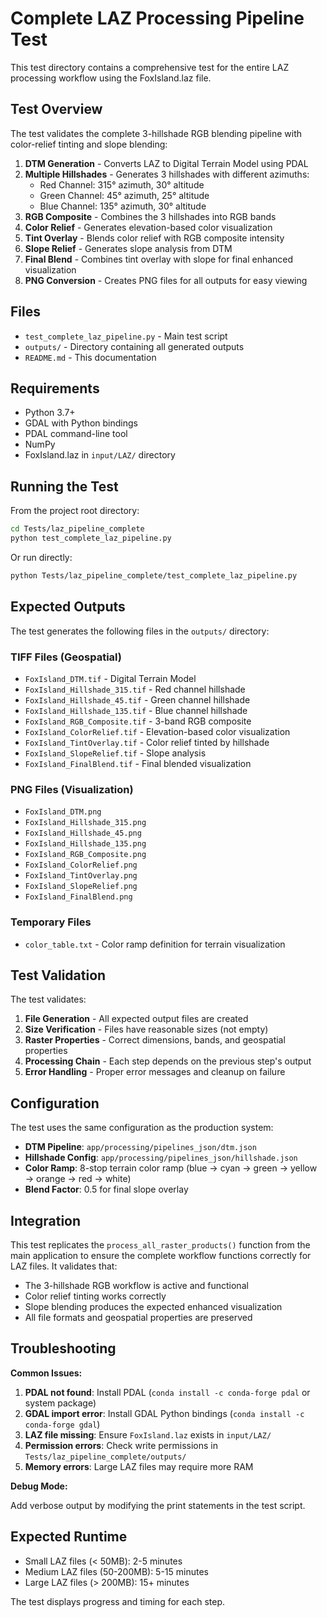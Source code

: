 # Complete LAZ Processing Pipeline Test

This test directory contains a comprehensive test for the entire LAZ processing workflow using the FoxIsland.laz file.

## Test Overview

The test validates the complete 3-hillshade RGB blending pipeline with color-relief tinting and slope blending:

1. **DTM Generation** - Converts LAZ to Digital Terrain Model using PDAL
2. **Multiple Hillshades** - Generates 3 hillshades with different azimuths:
   - Red Channel: 315° azimuth, 30° altitude  
   - Green Channel: 45° azimuth, 25° altitude
   - Blue Channel: 135° azimuth, 30° altitude
3. **RGB Composite** - Combines the 3 hillshades into RGB bands
4. **Color Relief** - Generates elevation-based color visualization
5. **Tint Overlay** - Blends color relief with RGB composite intensity
6. **Slope Relief** - Generates slope analysis from DTM
7. **Final Blend** - Combines tint overlay with slope for final enhanced visualization
8. **PNG Conversion** - Creates PNG files for all outputs for easy viewing

## Files

- `test_complete_laz_pipeline.py` - Main test script
- `outputs/` - Directory containing all generated outputs
- `README.md` - This documentation

## Requirements

- Python 3.7+
- GDAL with Python bindings
- PDAL command-line tool
- NumPy
- FoxIsland.laz in `input/LAZ/` directory

## Running the Test

From the project root directory:

```bash
cd Tests/laz_pipeline_complete
python test_complete_laz_pipeline.py
```

Or run directly:

```bash
python Tests/laz_pipeline_complete/test_complete_laz_pipeline.py
```

## Expected Outputs

The test generates the following files in the `outputs/` directory:

### TIFF Files (Geospatial)
- `FoxIsland_DTM.tif` - Digital Terrain Model
- `FoxIsland_Hillshade_315.tif` - Red channel hillshade
- `FoxIsland_Hillshade_45.tif` - Green channel hillshade  
- `FoxIsland_Hillshade_135.tif` - Blue channel hillshade
- `FoxIsland_RGB_Composite.tif` - 3-band RGB composite
- `FoxIsland_ColorRelief.tif` - Elevation-based color visualization
- `FoxIsland_TintOverlay.tif` - Color relief tinted by hillshade
- `FoxIsland_SlopeRelief.tif` - Slope analysis
- `FoxIsland_FinalBlend.tif` - Final blended visualization

### PNG Files (Visualization)
- `FoxIsland_DTM.png`
- `FoxIsland_Hillshade_315.png`
- `FoxIsland_Hillshade_45.png`
- `FoxIsland_Hillshade_135.png`
- `FoxIsland_RGB_Composite.png`
- `FoxIsland_ColorRelief.png`
- `FoxIsland_TintOverlay.png`
- `FoxIsland_SlopeRelief.png`
- `FoxIsland_FinalBlend.png`

### Temporary Files
- `color_table.txt` - Color ramp definition for terrain visualization

## Test Validation

The test validates:

1. **File Generation** - All expected output files are created
2. **Size Verification** - Files have reasonable sizes (not empty)
3. **Raster Properties** - Correct dimensions, bands, and geospatial properties
4. **Processing Chain** - Each step depends on the previous step's output
5. **Error Handling** - Proper error messages and cleanup on failure

## Configuration

The test uses the same configuration as the production system:

- **DTM Pipeline**: `app/processing/pipelines_json/dtm.json`
- **Hillshade Config**: `app/processing/pipelines_json/hillshade.json`
- **Color Ramp**: 8-stop terrain color ramp (blue → cyan → green → yellow → orange → red → white)
- **Blend Factor**: 0.5 for final slope overlay

## Integration

This test replicates the `process_all_raster_products()` function from the main application to ensure the complete workflow functions correctly for LAZ files. It validates that:

- The 3-hillshade RGB workflow is active and functional
- Color relief tinting works correctly
- Slope blending produces the expected enhanced visualization
- All file formats and geospatial properties are preserved

## Troubleshooting

**Common Issues:**

1. **PDAL not found**: Install PDAL (`conda install -c conda-forge pdal` or system package)
2. **GDAL import error**: Install GDAL Python bindings (`conda install -c conda-forge gdal`)
3. **LAZ file missing**: Ensure `FoxIsland.laz` exists in `input/LAZ/`
4. **Permission errors**: Check write permissions in `Tests/laz_pipeline_complete/outputs/`
5. **Memory errors**: Large LAZ files may require more RAM

**Debug Mode:**

Add verbose output by modifying the print statements in the test script.

## Expected Runtime

- Small LAZ files (< 50MB): 2-5 minutes
- Medium LAZ files (50-200MB): 5-15 minutes  
- Large LAZ files (> 200MB): 15+ minutes

The test displays progress and timing for each step.
